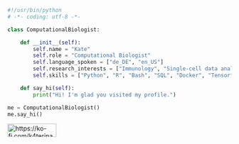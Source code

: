 
```python
#!/usr/bin/python
# -*- coding: utf-8 -*-

class ComputationalBiologist:

    def __init__(self):
        self.name = "Kate"
        self.role = "Computational Biologist"
        self.language_spoken = ["de_DE", "en_US"]
        self.research_interests = ["Immunology", "Single-cell data analysis", "Data Science"]
        self.skills = ["Python", "R", "Bash", "SQL", "Docker", "Tensorflow", "Sklearn", "Linux"]

    def say_hi(self):
        print("Hi! I'm glad you visited my profile.")

me = ComputationalBiologist()
me.say_hi()
```
<p align="left">  <a href="https://ko-fi.com/https://ko-fi.com/k4terina"> <img align="left" src="https://cdn.ko-fi.com/cdn/kofi3.png?v=3" height="30" width="110" alt="https://ko-fi.com/k4terina" /></a></p>
